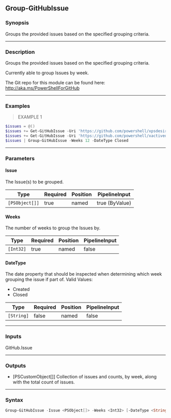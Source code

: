 Group-GitHubIssue
-----------------

### Synopsis
Groups the provided issues based on the specified grouping criteria.

---

### Description

Groups the provided issues based on the specified grouping criteria.

Currently able to group Issues by week.

The Git repo for this module can be found here: http://aka.ms/PowerShellForGitHub

---

### Examples
> EXAMPLE 1

```PowerShell
$issues = @()
$issues += Get-GitHubIssue -Uri 'https://github.com/powershell/xpsdesiredstateconfiguration'
$issues += Get-GitHubIssue -Uri 'https://github.com/powershell/xactivedirectory'
$issues | Group-GitHubIssue -Weeks 12 -DateType Closed
```

---

### Parameters
#### **Issue**
The Issue(s) to be grouped.

|Type          |Required|Position|PipelineInput |
|--------------|--------|--------|--------------|
|`[PSObject[]]`|true    |named   |true (ByValue)|

#### **Weeks**
The number of weeks to group the Issues by.

|Type     |Required|Position|PipelineInput|
|---------|--------|--------|-------------|
|`[Int32]`|true    |named   |false        |

#### **DateType**
The date property that should be inspected when determining which week grouping the issue
if part of.
Valid Values:

* Created
* Closed

|Type      |Required|Position|PipelineInput|
|----------|--------|--------|-------------|
|`[String]`|false   |named   |false        |

---

### Inputs
GitHub.Issue

---

### Outputs
* [PSCustomObject[]]
Collection of issues and counts, by week, along with the total count of issues.

---

### Syntax
```PowerShell
Group-GitHubIssue -Issue <PSObject[]> -Weeks <Int32> [-DateType <String>] [<CommonParameters>]
```

